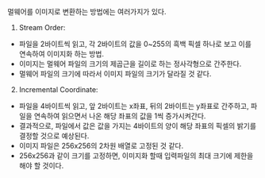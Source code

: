 멀웨어를 이미지로 변환하는 방법에는 여러가지가 있다.

1. Stream Order:
- 파일을 2바이트씩 읽고, 각 2바이트의 값을 0~255의 흑백 픽셀 하나로 보고 이를 연속하여 이미지화 하는 방법.
- 이미지는 멀웨어 파일의 크기의 제곱근을 길이로 하는 정사각형으로 간주한다.
- 멀웨어 파일의 크기에 따라서 이미지 파일의 크기가 달라질 것 같다.

2. Incremental Coordinate:
- 파일을 4바이트씩 읽고, 앞 2바이트는 x좌표, 뒤의 2바이트는 y좌표로 간주하고, 파일을 연속하여 읽으면서 나온 해당 좌표의 값을 1씩 증가시켜간다.
- 결과적으로, 파일에서 값은 값을 가지는 4바이트의 양이 해당 좌표의 픽셀의 밝기를 결정할 것으로 예상된다.
- 이미지 파일은 256x256의 2차원 배열로 고정된 것 같다.
- 256x256과 같이 크기를 고정하면, 이미지화 할때 입력파일의 최대 크기에 제한을 해야 할 것이다.